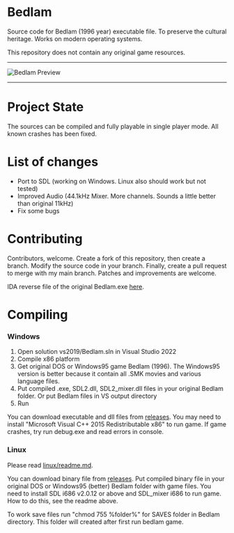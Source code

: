 
# Bedlam

Source code for Bedlam (1996 year) executable file. To preserve the cultural heritage. Works on modern operating systems.

This repository does not contain any original game resources.

---

![Bedlam Preview](https://www.old-games.ru/forum/attachments/bedlam_preview-png.265924/)

---

# Project State

The sources can be compiled and fully playable in single player mode. All known crashes has been fixed.

# List of changes

* Port to SDL (working on Windows. Linux also should work but not tested)
* Improved Audio (44.1kHz Mixer. More channels. Sounds a little better than original 11kHz)
* Fix some bugs

# Contributing

Contributors, welcome. Create a fork of this repository, then create a branch. Modify the source code in your branch. Finally, create a pull request to merge with my main branch.
Patches and improvements are welcome.

IDA reverse file of the original Bedlam.exe [here](https://www.dropbox.com/sh/h0yyypzx8gjkn9c/AABBuR-fwNthYnOYPf7VH-Q7a?dl=0).

# Compiling

### Windows

1. Open solution vs2019/Bedlam.sln in Visual Studio 2022
2. Compile x86 platform
3. Get original DOS or Windows95 game Bedlam (1996). The Windows95 version is better because it contain all .SMK movies and various language files.
4. Put compiled .exe, SDL2.dll, SDL2_mixer.dll files in your original Bedlam folder. Or put Bedlam files in VS output directory
5. Run

You can download executable and dll files from [releases](https://github.com/8street/Bedlam/releases). You may need to install "Microsoft Visual C++ 2015 Redistributable x86" to run game.
If game crashes, try run debug.exe and read errors in console.

### Linux

Please read [linux/readme.md](https://github.com/8street/Bedlam/blob/master/linux/readme.md).

You can download binary file from [releases](https://github.com/8street/Bedlam/releases). Put compiled binary file in your original DOS or Windows95 (better) Bedlam folder with game files.
You need to install SDL i686 v2.0.12 or above and SDL_mixer i686 to run game. How to do this, see the readme above.

To work save files run "chmod 755 %folder%" for SAVES folder in Bedlam directory. This folder will created after first run bedlam game.
